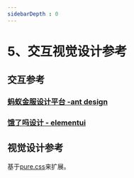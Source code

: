 ```yaml
---
sidebarDepth : 0
---
```


# 5、交互视觉设计参考

## 交互参考

### [蚂蚁金服设计平台 -ant design](http://design.alipay.com/design/mobile/easy)

### [饿了吗设计 - elementui](http://element.eleme.io/#/zh-CN/guide/design)


## 视觉设计参考

基于[pure.css](https://www.purecss.cn/)来扩展。


